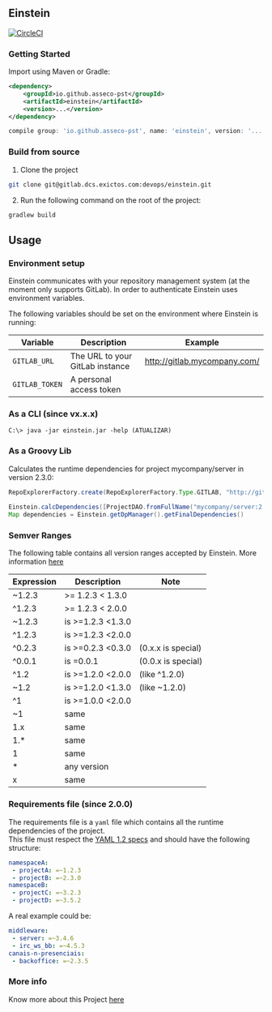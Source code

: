 ## Einstein

[![CircleCI](https://circleci.com/gh/asseco-pst/einstein/tree/develop.svg?style=svg)](https://circleci.com/gh/asseco-pst/einstein/tree/develop)

### Getting Started

Import using Maven or Gradle:

```xml
<dependency>
    <groupId>io.github.asseco-pst</groupId>
    <artifactId>einstein</artifactId>
    <version>...</version>
</dependency>
```

```groovy
compile group: 'io.github.asseco-pst', name: 'einstein', version: '...'
```

### Build from source
1. Clone the project
```sh
git clone git@gitlab.dcs.exictos.com:devops/einstein.git
```

2. Run the following command on the root of the project:
```sh
gradlew build
```

## Usage

### Environment setup
Einstein communicates with your repository management system (at the moment only supports GitLab). In order to authenticate
Einstein uses environment variables.

The following variables should be set on the environment where Einstein is running:

|Variable|Description|Example|
|--------|-----------|-------|
|`GITLAB_URL`|The URL to your GitLab instance|http://gitlab.mycompany.com/|
|`GITLAB_TOKEN`|A personal access token||

### As a CLI (since vx.x.x)

```console
C:\> java -jar einstein.jar -help (ATUALIZAR)
```

### As a Groovy Lib

Calculates the runtime dependencies for project mycompany/server in version 2.3.0:
```groovy
RepoExplorerFactory.create(RepoExplorerFactory.Type.GITLAB, "http://gitlab.mycompany.com", "xFM4rFpdsocmoDa=")
 
Einstein.calcDependencies([ProjectDAO.fromFullName("mycompany/server:2.3.0")])
Map dependencies = Einstein.getDpManager().getFinalDependencies()
```

### Semver Ranges

The following table contains all version ranges accepted by Einstein. More information [here](https://devhints.io/semver)

|Expression|Description|Note|
|----------|-----------|----|
|~1.2.3|>= 1.2.3 < 1.3.0||
|^1.2.3|>= 1.2.3 < 2.0.0||
|~1.2.3|is >=1.2.3 <1.3.0||
|^1.2.3|is >=1.2.3 <2.0.0||
|^0.2.3|is >=0.2.3 <0.3.0|(0.x.x is special)|
|^0.0.1|is =0.0.1|(0.0.x is special)|
|^1.2|is >=1.2.0 <2.0.0|(like ^1.2.0)|
|~1.2|is >=1.2.0 <1.3.0|(like ~1.2.0)|
|^1|is >=1.0.0 <2.0.0||
|~1|same||
|1.x|same||
|1.*|same||
|1|same||
|*|any version||
|x|same||

### Requirements file (since 2.0.0)

The requirements file is a `yaml` file which contains all the runtime dependencies of the project.  
This file must respect the [YAML 1.2 specs](https://yaml.org/spec/1.2/spec.html) and should have the following structure:

```yaml
namespaceA:
 - projectA: =~1.2.3
 - projectB: =~2.3.0
namespaceB:
 - projectC: =~3.2.3
 - projectD: =~3.5.2
```

A real example could be:
```yaml
middleware:
 - server: =~3.4.6
 - irc_ws_bb: =~4.5.3
canais-n-presenciais:
 - backoffice: =~2.3.5
```

### More info

Know more about this Project [here](https://confluence.pst.asseco.com/display/CHAN/Einstein)
